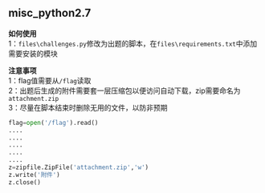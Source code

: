 ## misc_python2.7

**如何使用**  
1：`files\challenges.py`修改为出题的脚本，在`files\requirements.txt`中添加需要安装的模块  


**注意事项**  
1：flag值需要从`/flag`读取  
2：出题后生成的附件需要套一层压缩包以便访问自动下载，zip需要命名为`attachment.zip`  
3：尽量在脚本结束时删除无用的文件，以防非预期  

```python
flag=open('/flag').read()
....
....
....
....
....
z=zipfile.ZipFile('attachment.zip','w')
z.write('附件')
z.close()
```
